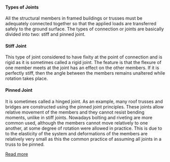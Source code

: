 #### Types of Joints
All the structural members in framed buildings or trusses must be adequately connected together so that the applied loads are transferred safely to the ground surface. The types of connection or joints are basically divided into two: stiff and pinned joint.

#### Stiff Joint
This type of joint considered to have fixity at the point of connection and is rigid as it is sometimes called a rigid joint. The feature is that the flexure of one member meets at the joint has an effect on the other members. If it is perfectly stiff, then the angle between the members remains unaltered while rotation takes place.

#### Pinned Joint
It is sometimes called a hinged joint. As an example, many roof trusses and bridges are constructed using the pinned joint principles. These joints allow relative movement of the members and they cannot resist bending moments, unlike in stiff joints. Nowadays bolting and riveting are more common used, although the members cannot move relatively to one another, at some degree of rotation were allowed in practice. This is due to to the elasticity of the system and deformations of the members are relatively very small as this the common practice of assuming all joints in a truss to be pinned.


[Read more](http://bsa-iiith.vlabs.ac.in/exp1/Exp-1%20Rigid%20joint.pdf)
